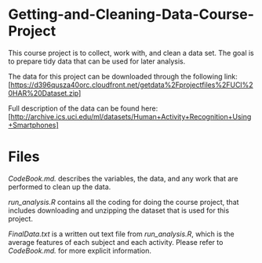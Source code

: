 # Getting-and-Cleaning-Data-Course-Project

This course project is to collect, work with, and clean a data set. The goal is to prepare tidy data that can be used for later analysis.

The data for this project can be downloaded through the following link: [https://d396qusza40orc.cloudfront.net/getdata%2Fprojectfiles%2FUCI%20HAR%20Dataset.zip]

Full description of the data can be found here: [http://archive.ics.uci.edu/ml/datasets/Human+Activity+Recognition+Using+Smartphones]

# Files
_CodeBook.md._ describes the variables, the data, and any work that are performed to clean up the data.

_run_analysis.R_ contains all the coding for doing the course project, that includes downloading and unzipping the dataset that is used for this project.

_FinalData.txt_ is a written out text file from _run_analysis.R_, which is the average features of each subject and each activity. Please refer to _CodeBook.md._ for more explicit information.
